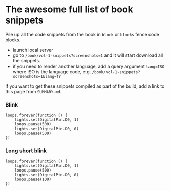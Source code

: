 # The awesome full list of book snippets

Pile up all the code snippets from the book in ``block`` or ``blocks`` fence code blocks.

* launch local server
* go to ``/book/vol-1-snippets?screenshots=1`` and it will start download all the snippets.
* if you need to render another language, add a query argument ``lang=ISO`` where ISO is the language code, e.g. ``/book/vol-1-snippets?screenshots=1&lang=fr``

If you want to get these snippets compiled as part of the build, add a link to this page from ``SUMMARY.md``.

### Blink

```blocks
loops.forever(function () {
    lights.set(DigitalPin.D0, 1)
    loops.pause(500)
    lights.set(DigitalPin.D0, 0)
    loops.pause(500)
})
```

### Long short blink

```blocks
loops.forever(function () {
    lights.set(DigitalPin.D0, 1)
    loops.pause(500)
    lights.set(DigitalPin.D0, 0)
    loops.pause(100)
})
```
